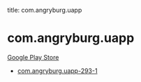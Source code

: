 title: com.angryburg.uapp
# com.angryburg.uapp


[Google Play Store](https://play.google.com/store/apps/details?id=com.angryburg.uapp)


* [com.angryburg.uapp-293-1](./com.angryburg.uapp-293-1/)